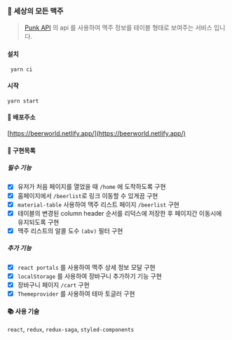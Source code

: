 
### 🍺 세상의 모든 맥주

> [Punk API](https://api.punkapi.com) 의 api 를 사용하여 맥주 정보를 테이블 형태로 보여주는 서비스 입니다.

#### 설치
```
 yarn ci
```

#### 시작

```
yarn start
```


####  🎉  배포주소
[https://beerworld.netlify.app/](https://beerworld.netlify.app/)


####  📝 구현목록

##### 필수 기능

- [x] 유저가 처음 페이지를 열었을 때 `/home` 에 도착하도록 구현
- [x] 홈페이지에서 `/beerlist`로 링크 이동할 수 있게끔 구현
- [x] `material-table` 사용하여 맥주 리스트 페이지 `/beerlist` 구현
- [x] 테이블의 변경된 column header 순서를 리덕스에 저장한 후 페이지간 이동시에 유지되도록 구현
- [x] 맥주 리스트의 알콜 도수 `(abv)` 필터 구현

##### 추가 기능

- [x] `react portals` 를 사용하여 맥주 상세 정보 모달 구현
- [x] `localStorage` 를 사용하여 장바구니 추가하기 기능 구현
- [x] 장바구니 페이지 `/cart` 구현
- [x] `Themeprovider` 를 사용하여 테마 토글러 구현

#### 📚 사용 기술
`react`, `redux`, `redux-saga`, `styled-components`
